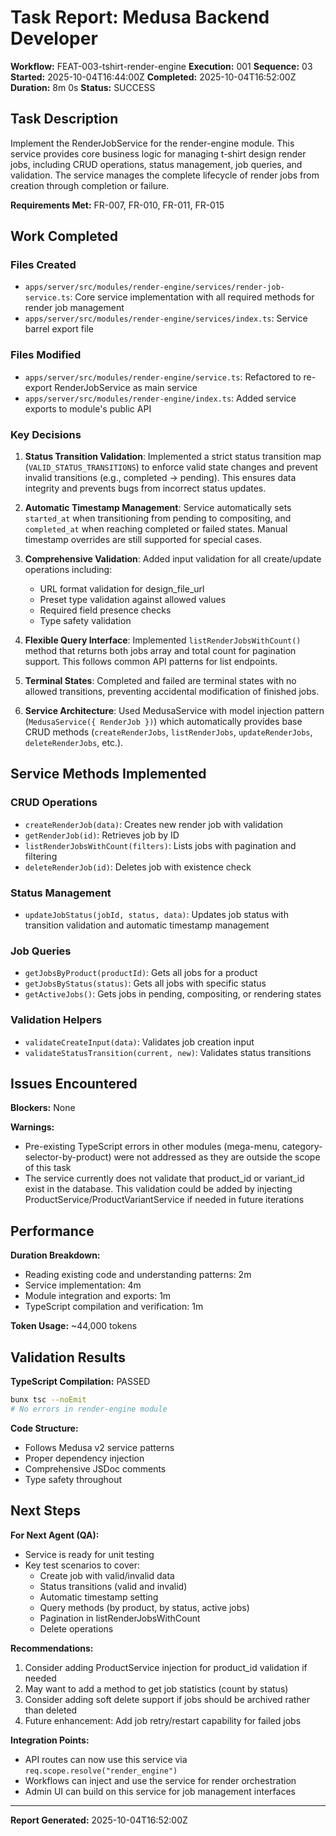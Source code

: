 # Task Report: Medusa Backend Developer

**Workflow:** FEAT-003-tshirt-render-engine
**Execution:** 001
**Sequence:** 03
**Started:** 2025-10-04T16:44:00Z
**Completed:** 2025-10-04T16:52:00Z
**Duration:** 8m 0s
**Status:** SUCCESS

## Task Description
Implement the RenderJobService for the render-engine module. This service provides core business logic for managing t-shirt design render jobs, including CRUD operations, status management, job queries, and validation. The service manages the complete lifecycle of render jobs from creation through completion or failure.

**Requirements Met:** FR-007, FR-010, FR-011, FR-015

## Work Completed

### Files Created
- `apps/server/src/modules/render-engine/services/render-job-service.ts`: Core service implementation with all required methods for render job management
- `apps/server/src/modules/render-engine/services/index.ts`: Service barrel export file

### Files Modified
- `apps/server/src/modules/render-engine/service.ts`: Refactored to re-export RenderJobService as main service
- `apps/server/src/modules/render-engine/index.ts`: Added service exports to module's public API

### Key Decisions

1. **Status Transition Validation**: Implemented a strict status transition map (`VALID_STATUS_TRANSITIONS`) to enforce valid state changes and prevent invalid transitions (e.g., completed → pending). This ensures data integrity and prevents bugs from incorrect status updates.

2. **Automatic Timestamp Management**: Service automatically sets `started_at` when transitioning from pending to compositing, and `completed_at` when reaching completed or failed states. Manual timestamp overrides are still supported for special cases.

3. **Comprehensive Validation**: Added input validation for all create/update operations including:
   - URL format validation for design_file_url
   - Preset type validation against allowed values
   - Required field presence checks
   - Type safety validation

4. **Flexible Query Interface**: Implemented `listRenderJobsWithCount()` method that returns both jobs array and total count for pagination support. This follows common API patterns for list endpoints.

5. **Terminal States**: Completed and failed are terminal states with no allowed transitions, preventing accidental modification of finished jobs.

6. **Service Architecture**: Used MedusaService with model injection pattern (`MedusaService({ RenderJob })`) which automatically provides base CRUD methods (`createRenderJobs`, `listRenderJobs`, `updateRenderJobs`, `deleteRenderJobs`, etc.).

## Service Methods Implemented

### CRUD Operations
- `createRenderJob(data)`: Creates new render job with validation
- `getRenderJob(id)`: Retrieves job by ID
- `listRenderJobsWithCount(filters)`: Lists jobs with pagination and filtering
- `deleteRenderJob(id)`: Deletes job with existence check

### Status Management
- `updateJobStatus(jobId, status, data)`: Updates job status with transition validation and automatic timestamp management

### Job Queries
- `getJobsByProduct(productId)`: Gets all jobs for a product
- `getJobsByStatus(status)`: Gets all jobs with specific status
- `getActiveJobs()`: Gets jobs in pending, compositing, or rendering states

### Validation Helpers
- `validateCreateInput(data)`: Validates job creation input
- `validateStatusTransition(current, new)`: Validates status transitions

## Issues Encountered

**Blockers:** None

**Warnings:**
- Pre-existing TypeScript errors in other modules (mega-menu, category-selector-by-product) were not addressed as they are outside the scope of this task
- The service currently does not validate that product_id or variant_id exist in the database. This validation could be added by injecting ProductService/ProductVariantService if needed in future iterations

## Performance

**Duration Breakdown:**
- Reading existing code and understanding patterns: 2m
- Service implementation: 4m
- Module integration and exports: 1m
- TypeScript compilation and verification: 1m

**Token Usage:** ~44,000 tokens

## Validation Results

**TypeScript Compilation:** PASSED
```bash
bunx tsc --noEmit
# No errors in render-engine module
```

**Code Structure:**
- Follows Medusa v2 service patterns
- Proper dependency injection
- Comprehensive JSDoc comments
- Type safety throughout

## Next Steps

**For Next Agent (QA):**
- Service is ready for unit testing
- Key test scenarios to cover:
  - Create job with valid/invalid data
  - Status transitions (valid and invalid)
  - Automatic timestamp setting
  - Query methods (by product, by status, active jobs)
  - Pagination in listRenderJobsWithCount
  - Delete operations

**Recommendations:**
1. Consider adding ProductService injection for product_id validation if needed
2. May want to add a method to get job statistics (count by status)
3. Consider adding soft delete support if jobs should be archived rather than deleted
4. Future enhancement: Add job retry/restart capability for failed jobs

**Integration Points:**
- API routes can now use this service via `req.scope.resolve("render_engine")`
- Workflows can inject and use the service for render orchestration
- Admin UI can build on this service for job management interfaces

---
**Report Generated:** 2025-10-04T16:52:00Z
